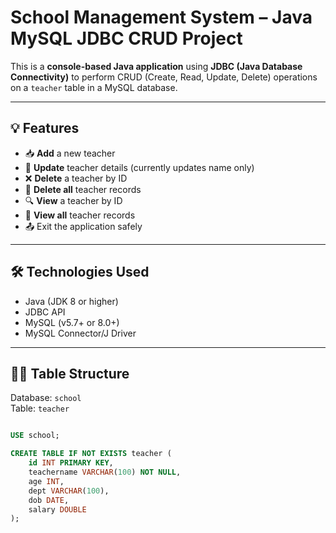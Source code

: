 # School Management System – Java MySQL JDBC CRUD Project

This is a **console-based Java application** using **JDBC (Java Database Connectivity)** to perform CRUD (Create, Read, Update, Delete) operations on a `teacher` table in a MySQL database.

---

## 💡 Features

- 📥 **Add** a new teacher
- 📝 **Update** teacher details (currently updates name only)
- ❌ **Delete** a teacher by ID
- 🧹 **Delete all** teacher records
- 🔍 **View** a teacher by ID
- 📄 **View all** teacher records
- 📤 Exit the application safely

---

## 🛠️ Technologies Used

- Java (JDK 8 or higher)
- JDBC API
- MySQL (v5.7+ or 8.0+)
- MySQL Connector/J Driver

---

## 🧑‍🏫 Table Structure

Database: `school`  
Table: `teacher`

```sql

USE school;

CREATE TABLE IF NOT EXISTS teacher (
    id INT PRIMARY KEY,
    teachername VARCHAR(100) NOT NULL,
    age INT,
    dept VARCHAR(100),
    dob DATE,
    salary DOUBLE
);
